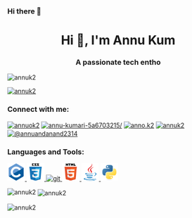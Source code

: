 ### Hi there 👋

<!--
**AnnuK2/AnnuK2** is a ✨ _special_ ✨ repository because its `README.md` (this file) appears on your GitHub profile.

Here are some ideas to get you started:

- 🔭 I’m currently working on ...
- 🌱 I’m currently learning ...
- 👯 I’m looking to collaborate on ...
- 🤔 I’m looking for help with ...
- 💬 Ask me about ...
- 📫 How to reach me: ...
- 😄 Pronouns: ...
- ⚡ Fun fact: ...
-->

<h1 align="center">Hi 👋, I'm Annu Kum</h1>
<h3 align="center">A passionate tech entho</h3>

<p align="left"> <img src="https://komarev.com/ghpvc/?username=annuk2&label=Profile%20views&color=0e75b6&style=flat" alt="annuk2" /> </p>

<p align="left"> <a href="https://github.com/ryo-ma/github-profile-trophy"><img src="https://github-profile-trophy.vercel.app/?username=annuk2" alt="annuk2" /></a> </p>

<h3 align="left">Connect with me:</h3>
<p align="left">
<a href="https://twitter.com/annuok2" target="blank"><img align="center" src="https://raw.githubusercontent.com/rahuldkjain/github-profile-readme-generator/master/src/images/icons/Social/twitter.svg" alt="annuok2" height="30" width="40" /></a>
<a href="https://linkedin.com/in/annu-kumari-5a6703215/" target="blank"><img align="center" src="https://raw.githubusercontent.com/rahuldkjain/github-profile-readme-generator/master/src/images/icons/Social/linked-in-alt.svg" alt="annu-kumari-5a6703215/" height="30" width="40" /></a>
<a href="https://instagram.com/anno.k2" target="blank"><img align="center" src="https://raw.githubusercontent.com/rahuldkjain/github-profile-readme-generator/master/src/images/icons/Social/instagram.svg" alt="anno.k2" height="30" width="40" /></a>
<a href="https://www.codechef.com/users/annuk2" target="blank"><img align="center" src="https://cdn.jsdelivr.net/npm/simple-icons@3.1.0/icons/codechef.svg" alt="annuk2" height="30" width="40" /></a>
<a href="https://www.hackerrank.com/@annuandanand2314" target="blank"><img align="center" src="https://raw.githubusercontent.com/rahuldkjain/github-profile-readme-generator/master/src/images/icons/Social/hackerrank.svg" alt="@annuandanand2314" height="30" width="40" /></a>
</p>

<h3 align="left">Languages and Tools:</h3>
<p align="left"> <a href="https://www.cprogramming.com/" target="_blank" rel="noreferrer"> <img src="https://raw.githubusercontent.com/devicons/devicon/master/icons/c/c-original.svg" alt="c" width="40" height="40"/> </a> <a href="https://www.w3schools.com/css/" target="_blank" rel="noreferrer"> <img src="https://raw.githubusercontent.com/devicons/devicon/master/icons/css3/css3-original-wordmark.svg" alt="css3" width="40" height="40"/> </a> <a href="https://git-scm.com/" target="_blank" rel="noreferrer"> <img src="https://www.vectorlogo.zone/logos/git-scm/git-scm-icon.svg" alt="git" width="40" height="40"/> </a> <a href="https://www.w3.org/html/" target="_blank" rel="noreferrer"> <img src="https://raw.githubusercontent.com/devicons/devicon/master/icons/html5/html5-original-wordmark.svg" alt="html5" width="40" height="40"/> </a> <a href="https://www.java.com" target="_blank" rel="noreferrer"> <img src="https://raw.githubusercontent.com/devicons/devicon/master/icons/java/java-original.svg" alt="java" width="40" height="40"/> </a> <a href="https://www.python.org" target="_blank" rel="noreferrer"> <img src="https://raw.githubusercontent.com/devicons/devicon/master/icons/python/python-original.svg" alt="python" width="40" height="40"/> </a> </p>

<p><img align="left" src="https://github-readme-stats.vercel.app/api/top-langs?username=annuk2&show_icons=true&locale=en&layout=compact" alt="annuk2" /></p>

<p>&nbsp;<img align="center" src="https://github-readme-stats.vercel.app/api?username=annuk2&show_icons=true&locale=en" alt="annuk2" /></p>

<p><img align="center" src="https://github-readme-streak-stats.herokuapp.com/?user=annuk2&" alt="annuk2" /></p>
